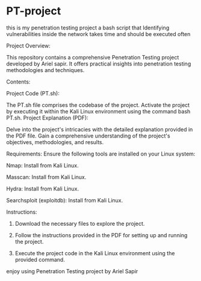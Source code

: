 # PT-project
this is my penetration testing project a bash script that Identifying vulnerabilities inside the network takes time and should be executed often

Project Overview:

This repository contains a comprehensive Penetration Testing project developed by Ariel sapir. It offers practical insights into penetration testing methodologies and techniques.

Contents:

Project Code (PT.sh):

The PT.sh file comprises the codebase of the project. Activate the project by executing it within the Kali Linux environment using the command bash PT.sh.
Project Explanation (PDF):

Delve into the project's intricacies with the detailed explanation provided in the PDF file. Gain a comprehensive understanding of the project's objectives, methodologies, and results.

Requirements: Ensure the following tools are installed on your Linux system:

Nmap: Install from Kali Linux.

Masscan: Install from Kali Linux.

Hydra: Install from Kali Linux.

Searchsploit (exploitdb): Install from Kali Linux.

Instructions:

1. Download the necessary files to explore the project.

2. Follow the instructions provided in the PDF for setting up and running the project.
   
3. Execute the project code in the Kali Linux environment using the provided command.

enjoy using Penetration Testing project by Ariel Sapir

